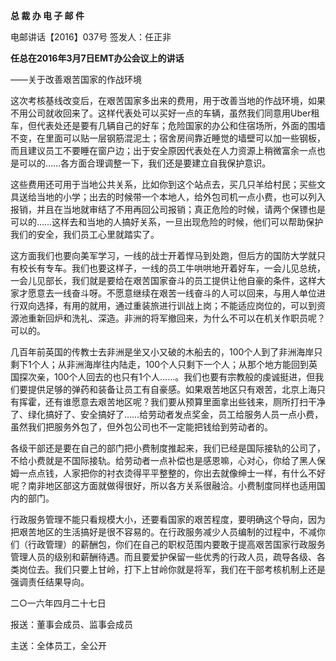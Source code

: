 **总 裁 办 电 子 邮 件**

 

电邮讲话【2016】037号         签发人：任正非

**任总在2016年3月7日EMT办公会议上的讲话**

 

——关于改善艰苦国家的作战环境

 

这次考核基线改变后，在艰苦国家多出来的费用，用于改善当地的作战环境，如果不用公司就收回来了。这样代表处可以买好一点的车辆，虽然我们同意用Uber租车，但代表处还是要有几辆自己的好车；危险国家的办公和住宿场所，外面的围墙不变，在里面可以贴一层钢筋混泥土；宿舍房间靠近睡觉的墙壁可以加一些钢板，而且建议员工不要睡在窗户边；出于安全原因代表处在人力资源上稍微富余一点也是可以的……各方面合理调整一下，我们还是要建立自我保护意识。

这些费用还可用于当地公共关系，比如你到这个站点去，买几只羊给村民；买些文具送给当地的小学；出去的时候带一个本地人，给外包司机一点小费，也可以列入报销，并且在当地就审结了不用再回公司报销；真正危险的时候，请两个保镖也是可以的……这样去和当地的人搞好关系，一旦出现危险的时候，他们可以帮助保护我们的安全，我们员工心里就踏实了。

这方面我们也要向美军学习，一线的战士开着悍马到处跑，但后方的国防大学就只有校长有专车。我们也要这样子，一线的员工牛哄哄地开着好车，一会儿见总统，一会儿见部长，我们就是要给在艰苦国家奋斗的员工提供让他自豪的条件，这样大家才愿意去一线奋斗呀。不愿意继续在艰苦一线奋斗的人可以回来，与用人单位进行双向选择，有用的就用，通过重装旅进行训战上岗；不能适应岗位的，可以到资源池重新回炉和洗礼、深造。非洲的将军撤回来，为什么不可以在机关作职员呢？可以的。

几百年前英国的传教士去非洲是坐又小又破的木船去的，100个人到了非洲海岸只剩下1个人；从非洲海岸往内陆走，100个人只剩下一个人；从那个地方能回到英国探次亲，100个人回去的也只有1个人……。我们也要有宗教般的虔诚挺进，但我们要提供足够的弹药和装备让员工有自豪感。如果艰苦地区只有艰苦，北京上海只有挥霍，还有谁愿意去艰苦地区呢？我们要从预算里面拿出些钱来，厕所打扫干净了、绿化搞好了、安全搞好了……给劳动者发点奖金，员工给服务人员一点小费，虽然我们把服务外包了，但外包公司也不一定能把钱给到劳动者的。

各级干部还是要在自己的部门把小费制度推起来，我们已经是国际接轨的公司了，不给小费就是不国际接轨。给劳动者一点补偿也是感恩嘛，心对心，你给了黑人保姆一点点钱，人家把你的衬衣烫得平平整整的，你出去就像绅士一样，有什么不好呢？南非地区部这方面就做得很好，所以各方关系很融洽。小费制度同样也适用国内的部门。

行政服务管理不能只看规模大小，还要看国家的艰苦程度，要明确这个导向，因为把艰苦地区的生活搞好是很不容易的。在行政服务减少人员编制的过程中，不减你们（行政管理）的薪酬包，你们在自己的职权范围内要敢于提高艰苦国家行政服务管理人员的级别和薪酬待遇。而且要爱护保留一些优秀的行政人员，疏导各级、各类岗位去。我们只要上甘岭，打下上甘岭你就是将军，我们在干部考核机制上还是强调责任结果导向。







二○一六年四月二十七日

报送：董事会成员、监事会成员

主送：全体员工，全公开